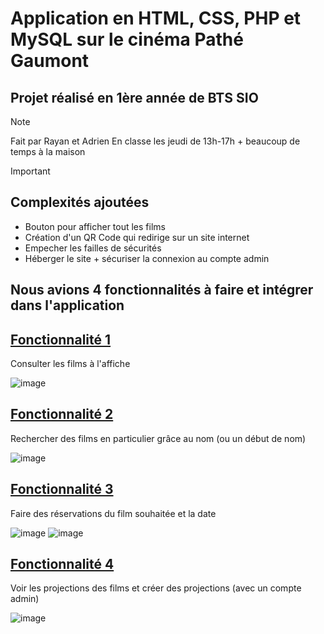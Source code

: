 # Application en HTML, CSS, PHP et MySQL sur le cinéma Pathé Gaumont

## Projet réalisé en 1ère année de BTS SIO
>[!NOTE]
> Fait par Rayan et Adrien
> En classe les jeudi de 13h-17h + beaucoup de temps à la maison

>[!IMPORTANT]
> ## Complexités ajoutées
> - Bouton pour afficher tout les films<br>
> - Création d'un QR Code qui redirige sur un site internet<br>
> - Empecher les failles de sécurités<br>
> - Héberger le site + sécuriser la connexion au compte admin<br>

## Nous avions 4 fonctionnalités à faire et intégrer dans l'application
## **<ins>Fonctionnalité 1**</ins>
Consulter les films à l'affiche

![image](https://github.com/ItsKiruaPC/Phase2/assets/77117153/8629845e-e437-4add-8079-dc34a5054a45)


## **<ins>Fonctionnalité 2**</ins>
Rechercher des films en particulier grâce au nom (ou un début de nom)

![image](https://github.com/ItsKiruaPC/Phase2/assets/77117153/91a013bc-646a-46b5-b98f-75f9bf37bb96)


## **<ins>Fonctionnalité 3**</ins>
Faire des réservations du film souhaitée et la date

![image](https://github.com/ItsKiruaPC/Phase2/assets/77117153/18b73f57-fa0b-4580-b9ed-68a220569121)
![image](https://github.com/ItsKiruaPC/Phase2/assets/77117153/f62883ba-24b0-4070-99bd-9e0c39d7c00a)


## **<ins>Fonctionnalité 4**</ins>
Voir les projections des films et créer des projections (avec un compte admin)

![image](https://github.com/ItsKiruaPC/Phase2/assets/77117153/a7cfba48-e561-43d9-8d27-44b2ec5ada1c)
